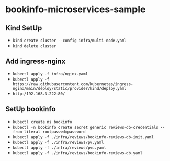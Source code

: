 # bookinfo-microservices-sample

## Kind SetUp

- `kind create cluster --config infra/multi-node.yaml`
- `kind delete cluster`

## Add ingress-nginx

- `kubectl apply -f infra/nginx.yaml`
- `kubectl apply -f https://raw.githubusercontent.com/kubernetes/ingress-nginx/main/deploy/static/provider/kind/deploy.yaml`
- `http:/192.168.3.222:80/`

## SetUp bookinfo

- `kubectl create ns bookinfo`
- `kubectl -n bookinfo create secret generic reviews-db-credentials --from-literal rootpasswd=password`
- `kubectl apply -f ./infra/reviews/bookinfo-reviews-db-init.yaml`
- `kubectl apply -f ./infra/reviews/pv.yaml`
- `kubectl apply -f ./infra/reviews/pvc.yaml`
- `kubectl apply -f ./infra/reviews/bookinfo-reviews-db.yaml`
